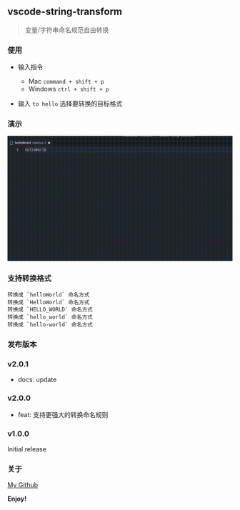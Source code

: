 ## vscode-string-transform

> 变量/字符串命名规范自由转换

### 使用

- 输入指令
  - Mac `command + shift + p`
  - Windows `ctrl + shift + p`

- 输入 `to hello` 选择要转换的目标格式

### 演示

![演示](./images/example.gif)

### 支持转换格式

```sh
转换成 `helloWorld` 命名方式
转换成 `HelloWorld` 命名方式
转换成 `HELLO_WORLD` 命名方式
转换成 `hello_world` 命名方式
转换成 `hello-world` 命名方式
```

### 发布版本
### v2.0.1

- docs: update

### v2.0.0

- feat: 支持更强大的转换命名规则
### v1.0.0

Initial release

### 关于

[My Github](https://github.com/gauseen/vscode-string-transform)

**Enjoy!**
